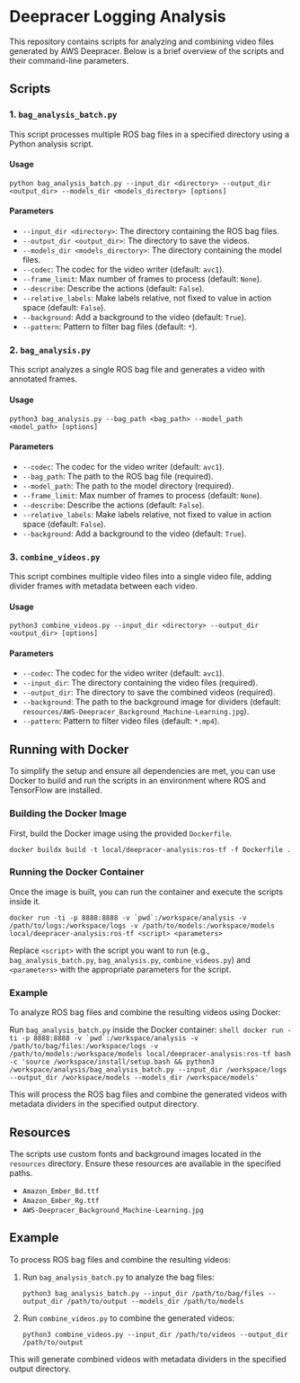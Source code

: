 # Deepracer Logging Analysis

This repository contains scripts for analyzing and combining video files generated by AWS Deepracer. Below is a brief overview of the scripts and their command-line parameters.

## Scripts

### 1. `bag_analysis_batch.py`

This script processes multiple ROS bag files in a specified directory using a Python analysis script.

#### Usage

```shell
python bag_analysis_batch.py --input_dir <directory> --output_dir <output_dir> --models_dir <models_directory> [options]
```

#### Parameters

- `--input_dir <directory>`: The directory containing the ROS bag files.
- `--output_dir <output_dir>`: The directory to save the videos.
- `--models_dir <models_directory>`: The directory containing the model files.
- `--codec`: The codec for the video writer (default: `avc1`).
- `--frame_limit`: Max number of frames to process (default: `None`).
- `--describe`: Describe the actions (default: `False`).
- `--relative_labels`: Make labels relative, not fixed to value in action space (default: `False`).
- `--background`: Add a background to the video (default: `True`).
- `--pattern`: Pattern to filter bag files (default: `*`).

### 2. `bag_analysis.py`

This script analyzes a single ROS bag file and generates a video with annotated frames.

#### Usage

```shell
python3 bag_analysis.py --bag_path <bag_path> --model_path <model_path> [options]
```

#### Parameters

- `--codec`: The codec for the video writer (default: `avc1`).
- `--bag_path`: The path to the ROS bag file (required).
- `--model_path`: The path to the model directory (required).
- `--frame_limit`: Max number of frames to process (default: `None`).
- `--describe`: Describe the actions (default: `False`).
- `--relative_labels`: Make labels relative, not fixed to value in action space (default: `False`).
- `--background`: Add a background to the video (default: `True`).

### 3. `combine_videos.py`

This script combines multiple video files into a single video file, adding divider frames with metadata between each video.

#### Usage

```shell
python3 combine_videos.py --input_dir <directory> --output_dir <output_dir> [options]
```

#### Parameters

- `--codec`: The codec for the video writer (default: `avc1`).
- `--input_dir`: The directory containing the video files (required).
- `--output_dir`: The directory to save the combined videos (required).
- `--background`: The path to the background image for dividers (default: `resources/AWS-Deepracer_Background_Machine-Learning.jpg`).
- `--pattern`: Pattern to filter video files (default: `*.mp4`).

## Running with Docker

To simplify the setup and ensure all dependencies are met, you can use Docker to build and run the scripts in an environment where ROS and TensorFlow are installed.

### Building the Docker Image

First, build the Docker image using the provided `Dockerfile`.

```shell
docker buildx build -t local/deepracer-analysis:ros-tf -f Dockerfile .
```

### Running the Docker Container

Once the image is built, you can run the container and execute the scripts inside it.

```shell
docker run -ti -p 8888:8888 -v `pwd`:/workspace/analysis -v /path/to/logs:/workspace/logs -v /path/to/models:/workspace/models local/deepracer-analysis:ros-tf <script> <parameters>
```

Replace `<script>` with the script you want to run (e.g., `bag_analysis_batch.py`, `bag_analysis.py`, `combine_videos.py`) and `<parameters>` with the appropriate parameters for the script.

### Example

To analyze ROS bag files and combine the resulting videos using Docker:

Run `bag_analysis_batch.py` inside the Docker container:
    ```shell
    docker run -ti -p 8888:8888 -v `pwd`:/workspace/analysis -v /path/to/bag/files:/workspace/logs -v /path/to/models:/workspace/models local/deepracer-analysis:ros-tf bash -c 'source /workspace/install/setup.bash && python3 /workspace/analysis/bag_analysis_batch.py --input_dir /workspace/logs --output_dir /workspace/models --models_dir /workspace/models'
    ```

This will process the ROS bag files and combine the generated videos with metadata dividers in the specified output directory.

## Resources

The scripts use custom fonts and background images located in the `resources` directory. Ensure these resources are available in the specified paths.

- `Amazon_Ember_Bd.ttf`
- `Amazon_Ember_Rg.ttf`
- `AWS-Deepracer_Background_Machine-Learning.jpg`

## Example

To process ROS bag files and combine the resulting videos:

1. Run `bag_analysis_batch.py` to analyze the bag files:
    ```shell
    python3 bag_analysis_batch.py --input_dir /path/to/bag/files --output_dir /path/to/output --models_dir /path/to/models
    ```

2. Run `combine_videos.py` to combine the generated videos:
    ```shell
    python3 combine_videos.py --input_dir /path/to/videos --output_dir /path/to/output
    ```

This will generate combined videos with metadata dividers in the specified output directory.
